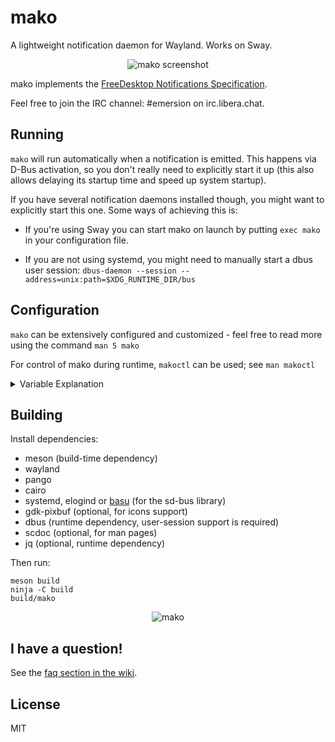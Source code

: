 # mako

A lightweight notification daemon for Wayland. Works on Sway.

<p align="center">
  <img src="https://sr.ht/meoc.png" alt="mako screenshot">
</p>

mako implements the [FreeDesktop Notifications Specification][spec].

Feel free to join the IRC channel: #emersion on irc.libera.chat.

## Running


`mako` will run automatically when a notification is emitted. This happens via
D-Bus activation, so you don't really need to explicitly start it up (this also
allows delaying its startup time and speed up system startup).

If you have several notification daemons installed though, you might want to
explicitly start this one. Some ways of achieving this is:

- If you're using Sway you can start mako on launch by putting `exec mako` in
  your configuration file.

- If you are not using systemd, you might need to manually start a dbus user
  session: `dbus-daemon --session --address=unix:path=$XDG_RUNTIME_DIR/bus`

## Configuration

`mako` can be extensively configured and customized - feel free to read more
using the command `man 5 mako`

For control of mako during runtime, `makoctl` can be used; see `man makoctl`
<details>
<summary>Variable Explanation</summary>
<br>

| Variable            | Explanation                                                                                                 | Example Value            |
|---------------------|-------------------------------------------------------------------------------------------------------------|--------------------------|
| `max-history`       | Maximum number of notifications to keep in the history buffer.                                              | `5`                      |
| `sort`              | Arrangement of notifications based on time or priority (`+` for ascending, `-` for descending).             | `+time`                  |
| `on-button-left`    | Action when left button is clicked on a notification.                                                        | `invoke-default-action`  |
| `on-button-middle`  | Action when middle button is clicked on a notification.                                                      | `dismiss-group`          |
| `on-button-right`   | Action when right button is clicked on a notification.                                                       | `dismiss`                |
| `on-touch`          | Action when the notification is touched (e.g., on touchscreen devices).                                      | `invoke-default-action`  |
| `on-notify`         | Command to execute when a notification is displayed.                                                         | `exec mpv /usr/share/sounds/freedesktop/stereo/message.oga` |
| `font`              | Font style and size for notifications.                                                                       | `monospace 10`           |
| `background-color`  | Background color of notifications.                                                                           | `#000000`                |
| `text-color`        | Text color inside notifications.                                                                             | `#FFFFFF`                |
| `width`             | Width of notification popup in pixels.                                                                       | `299`                    |
| `height`            | Maximum height of notifications in pixels.                                                                   | `99`                     |
| `outer-margin`      | Margin around the notification block.                                                                        | `1`                      |
| `margin`            | Margin of each individual notification.                                                                      | `0`                      |
| `padding`           | Padding around the notification text.                                                                        | `10`                     |
| `border-size`       | Size of the notification border in pixels.                                                                   | `1`                      |
| `border-color`      | Color of the notification border.                                                                            | `#FFFFFF`                |
| `border-radius`     | Border radius of each notification in pixels.                                                                | `0`                      |
| `progress-color`    | Color of the progress indicator in notifications.                                                            | `over #0b1c1c`           |
| `icons`             | Show or hide icons in notifications.                                                                         | `1`                      |
| `max-icon-size`     | Maximum size of icons in notifications.                                                                      | `34`                     |
| `icon-location`     | Position of icons relative to text in notifications.                                                         | `left`                   |
| `actions`           | Allow applications to request actions in notifications.                                                      | `1`                      |
| `history`           | Save notifications that have reached their timeout into history buffer.                                      | `1`                      |
| `format`            | Format string for displaying notifications.                                                                   | `<b>%s</b>\n%b`          |
| `text-alignment`    | Alignment of text inside notifications.                                                                      | `center`                 |
| `default-timeout`   | Default timeout for notifications in milliseconds.                                                           | `10000`                  |
| `ignore-timeout`    | Ignore the expiration timeout of notifications.                                                               | `0`                      |
| `max-visible`       | Maximum number of visible notifications.                                                                     | `5`                      |
| `layer`             | Layer position of notifications relative to other windows.                                                    | `top`                    |
| `anchor`            | Position of notifications on the output (e.g., screen corner).                                                | `bottom-right`           |

You can use this table to explain each configuration variable used in your project's Mako notification setup.

</details>

## Building
Install dependencies:

* meson (build-time dependency)
* wayland
* pango
* cairo
* systemd, elogind or [basu] (for the sd-bus library)
* gdk-pixbuf (optional, for icons support)
* dbus (runtime dependency, user-session support is required)
* scdoc (optional, for man pages)
* jq (optional, runtime dependency)

Then run:

```shell
meson build
ninja -C build
build/mako
```

<p align="center">
  <img src="https://sr.ht/frOL.jpg" alt="mako">
</p>

## I have a question!

See the [faq section in the wiki](https://github.com/emersion/mako/wiki/Frequently-asked-questions).

## License

MIT

[spec]: https://specifications.freedesktop.org/notification-spec/notification-spec-latest.html
[basu]: https://github.com/emersion/basu
